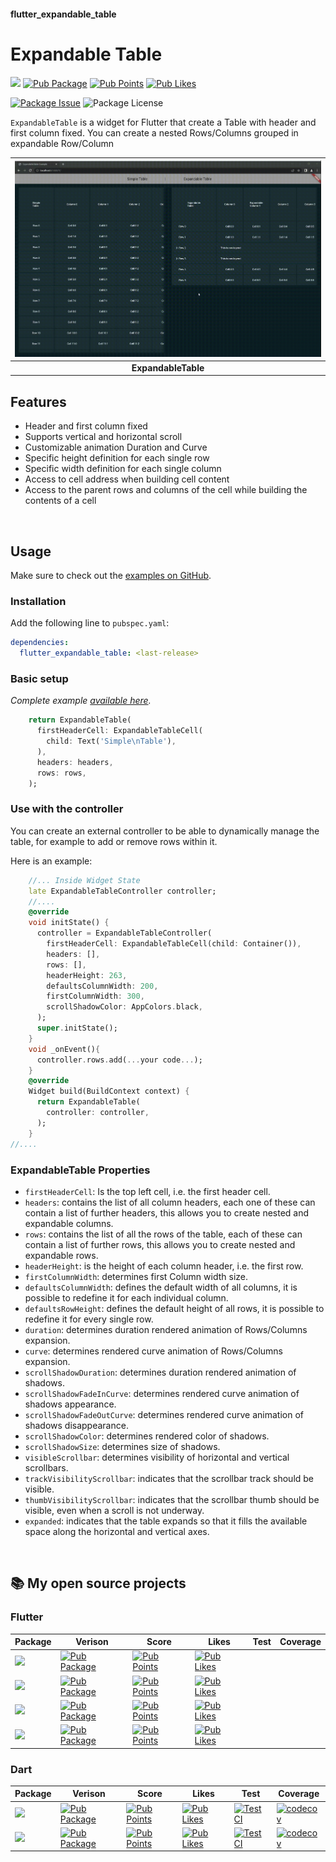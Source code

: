 #### flutter_expandable_table
# Expandable Table

[![](https://img.shields.io/static/v1?label=flutter&message=flutter_expandable_table&color=red??style=for-the-badge&logo=GitHub)](https://github.com/rickypid/flutter_expandable_table)
[![Pub Package](https://img.shields.io/pub/v/flutter_expandable_table.svg?style=flat-square)](https://pub.dartlang.org/packages/flutter_expandable_table)
[![Pub Points](https://img.shields.io/pub/points/flutter_expandable_table)](https://pub.dev/packages/flutter_expandable_table/score)
[![Pub Likes](https://img.shields.io/pub/likes/flutter_expandable_table)](https://pub.dev/packages/flutter_expandable_table/score)

[![Package Issue](https://img.shields.io/github/issues/rickypid/flutter_expandable_table)](https://github.com/rickypid/flutter_expandable_table/issues)
![Package License](https://img.shields.io/github/license/rickypid/flutter_expandable_table)

`ExpandableTable` is a widget for Flutter that create a Table with header and first column fixed. You can create a nested Rows/Columns grouped in expandable Row/Column

| ![Image](https://github.com/rickypid/flutter_expandable_table/blob/master/doc/.media/example.gif?raw=true) |
| :------------: |
| **ExpandableTable** |

## Features

* Header and first column fixed
* Supports vertical and horizontal scroll
* Customizable animation Duration and Curve
* Specific height definition for each single row
* Specific width definition for each single column
* Access to cell address when building cell content
* Access to the parent rows and columns of the cell while building the contents of a cell

&nbsp;

## Usage
Make sure to check out the [examples on GitHub](https://github.com/rickypid/flutter_expandable_table/tree/master/example).

### Installation

Add the following line to `pubspec.yaml`:

```yaml
dependencies:
  flutter_expandable_table: <last-release>
```

### Basic setup

*Complete example [available here](https://github.com/rickypid/flutter_expandable_table/blob/master/example/lib/main.dart).*

```dart
    return ExpandableTable(
      firstHeaderCell: ExpandableTableCell(
        child: Text('Simple\nTable'),
      ),
      headers: headers,
      rows: rows,
    );
```

### Use with the controller

You can create an external controller to be able to dynamically manage the table, for example to add or remove rows within it.

Here is an example:

```dart
    //... Inside Widget State
    late ExpandableTableController controller;
    //....
    @override
    void initState() {
      controller = ExpandableTableController(
        firstHeaderCell: ExpandableTableCell(child: Container()),
        headers: [],
        rows: [],
        headerHeight: 263,
        defaultsColumnWidth: 200,
        firstColumnWidth: 300,
        scrollShadowColor: AppColors.black,
      );
      super.initState();
    }
    void _onEvent(){    
      controller.rows.add(...your code...);
    }
    @override
    Widget build(BuildContext context) {
      return ExpandableTable(
        controller: controller,
      );
    }
//....
```

### ExpandableTable Properties
* `firstHeaderCell`: Is the top left cell, i.e. the first header cell.
* `headers`: contains the list of all column headers, each one of these can contain a list of further headers, this allows you to create nested and expandable columns.
* `rows`: contains the list of all the rows of the table, each of these can contain a list of further rows, this allows you to create nested and expandable rows.
* `headerHeight`: is the height of each column header, i.e. the first row.
* `firstColumnWidth`: determines first Column width size.
* `defaultsColumnWidth`: defines the default width of all columns, it is possible to redefine it for each individual column.
* `defaultsRowHeight`: defines the default height of all rows, it is possible to redefine it for every single row.
* `duration`: determines duration rendered animation of Rows/Columns expansion.
* `curve`: determines rendered curve animation of Rows/Columns expansion.
* `scrollShadowDuration`: determines duration rendered animation of shadows.
* `scrollShadowFadeInCurve`: determines rendered curve animation of shadows appearance.
* `scrollShadowFadeOutCurve`: determines rendered curve animation of shadows disappearance.
* `scrollShadowColor`: determines rendered color of shadows.
* `scrollShadowSize`: determines size of shadows.
* `visibleScrollbar`: determines visibility of horizontal and vertical scrollbars.
* `trackVisibilityScrollbar`: indicates that the scrollbar track should be visible.
* `thumbVisibilityScrollbar`: indicates that the scrollbar thumb should be visible, even when a scroll is not underway.
* `expanded`: indicates that the table expands so that it fills the available space along the horizontal and vertical axes.

&nbsp;

## 📚 My open source projects

### Flutter

| Package | Verison | Score | Likes | Test | Coverage |
|--|--|--|--|--|--|
| [![](https://img.shields.io/static/v1?label=flutter&message=flutter_expandable_table&color=red??style=for-the-badge&logo=GitHub)](https://github.com/rickypid/flutter_expandable_table) | [![Pub Package](https://img.shields.io/pub/v/flutter_expandable_table.svg?style=flat-square)](https://pub.dartlang.org/packages/flutter_expandable_table) | [![Pub Points](https://img.shields.io/pub/points/flutter_expandable_table)](https://pub.dev/packages/flutter_expandable_table/score) | [![Pub Likes](https://img.shields.io/pub/likes/flutter_expandable_table)](https://pub.dev/packages/flutter_expandable_table/score) |  |  |
| [![](https://img.shields.io/static/v1?label=flutter&message=widget_tree_depth_counter&color=red??style=for-the-badge&logo=GitHub)](https://github.com/rickypid/widget_tree_depth_counter) | [![Pub Package](https://img.shields.io/pub/v/widget_tree_depth_counter.svg?style=flat-square)](https://pub.dartlang.org/packages/widget_tree_depth_counter) | [![Pub Points](https://img.shields.io/pub/points/widget_tree_depth_counter)](https://pub.dev/packages/widget_tree_depth_counter/score) | [![Pub Likes](https://img.shields.io/pub/likes/widget_tree_depth_counter)](https://pub.dev/packages/widget_tree_depth_counter/score) |  |  |
| [![](https://img.shields.io/static/v1?label=flutter&message=flutter_scroll_shadow&color=red??style=for-the-badge&logo=GitHub)](https://github.com/rickypid/flutter_scroll_shadow) | [![Pub Package](https://img.shields.io/pub/v/flutter_scroll_shadow.svg?style=flat-square)](https://pub.dartlang.org/packages/flutter_scroll_shadow) | [![Pub Points](https://img.shields.io/pub/points/flutter_scroll_shadow)](https://pub.dev/packages/flutter_scroll_shadow/score) | [![Pub Likes](https://img.shields.io/pub/likes/flutter_scroll_shadow)](https://pub.dev/packages/flutter_scroll_shadow/score) |  |  |
| [![](https://img.shields.io/static/v1?label=flutter&message=flutter_bargraph&color=red??style=for-the-badge&logo=GitHub)](https://github.com/rickypid/flutter_bargraph) | [![Pub Package](https://img.shields.io/pub/v/flutter_bargraph.svg?style=flat-square)](https://pub.dartlang.org/packages/flutter_bargraph) | [![Pub Points](https://img.shields.io/pub/points/flutter_bargraph)](https://pub.dev/packages/flutter_bargraph/score) | [![Pub Likes](https://img.shields.io/pub/likes/flutter_bargraph)](https://pub.dev/packages/flutter_bargraph/score) |  |  |


### Dart

| Package | Verison | Score | Likes | Test | Coverage |
|--|--|--|--|--|--|
| [![](https://img.shields.io/static/v1?label=dart&message=cowsay&color=red??style=for-the-badge&logo=GitHub)](https://github.com/rickypid/cowsay) | [![Pub Package](https://img.shields.io/pub/v/cowsay.svg?style=flat-square)](https://pub.dartlang.org/packages/cowsay) | [![Pub Points](https://img.shields.io/pub/points/cowsay)](https://pub.dev/packages/cowsay/score) | [![Pub Likes](https://img.shields.io/pub/likes/cowsay)](https://pub.dev/packages/cowsay/score) | [![Test CI](https://github.com/rickypid/cowsay/actions/workflows/test.yml/badge.svg)](https://github.com/rickypid/cowsay/actions/workflows/test.yml) | [![codecov](https://codecov.io/gh/rickypid/cowsay/branch/master/graph/badge.svg?token=Z65KEB9SAX)](https://codecov.io/gh/rickypid/cowsay) |
| [![](https://img.shields.io/static/v1?label=dart&message=telegram_link&color=red??style=for-the-badge&logo=GitHub)](https://github.com/rickypid/telegram_link) | [![Pub Package](https://img.shields.io/pub/v/telegram_link.svg?style=flat-square)](https://pub.dartlang.org/packages/telegram_link) | [![Pub Points](https://img.shields.io/pub/points/telegram_link)](https://pub.dev/packages/telegram_link/score) | [![Pub Likes](https://img.shields.io/pub/likes/telegram_link)](https://pub.dev/packages/telegram_link/score) | [![Test CI](https://github.com/rickypid/telegram_link/actions/workflows/test.yml/badge.svg)](https://github.com/rickypid/telegram_link/actions/workflows/test.yml) | [![codecov](https://codecov.io/gh/rickypid/telegram_link/branch/main/graph/badge.svg?token=Z65KEB9SAX)](https://codecov.io/gh/rickypid/telegram_link) |